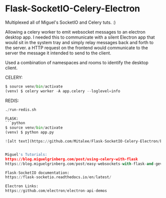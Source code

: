 # Flask-SocketIO-Celery-Electron
Multiplexed all of Miguel's SocketIO and Celery tuts. :)

Allowing a celery worker to emit websocket messages to an electron desktop app. I needed this to communicate with a silent Electron app that would sit in the system tray and simply relay messages back and forth to the server. a HTTP request on the frontend would communicate to the server the message it intended to send to the client.

Used a combination of namespaces and rooms to identify the desktop client.

CELERY:
```python
$ source venv/bin/activate
(venv) $ celery worker -A app.celery --loglevel=info
```

REDIS:
```python
./run-redis.sh

FLASK:
```python
$ source venv/bin/activate
(venv) $ python app.py

![alt text](https://github.com/Mitalee/Flask-SocketIO-Celery-Electron/blob/master/Demo.png)


Miguel's Tutorials:
https://blog.miguelgrinberg.com/post/using-celery-with-flask
https://blog.miguelgrinberg.com/post/easy-websockets-with-flask-and-gevent/page/10

Flask-SocketIO documentation:
https://flask-socketio.readthedocs.io/en/latest/

Electron Links:
https://github.com/electron/electron-api-demos
